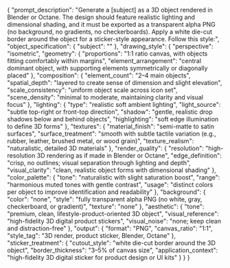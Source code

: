 {
  "prompt_description": "Generate a [subject] as a 3D object rendered in Blender or Octane. The design should feature realistic lighting and dimensional shading, and it must be exported as a transparent alpha PNG (no background, no gradients, no checkerboards). Apply a white die-cut border around the object for a sticker-style appearance. Follow this style:",
  "object_specification": {
    "subject": ""
  },
  "drawing_style": {
    "perspective": "isometric",
    "geometry": {
      "proportions": "1:1 ratio canvas, with objects fitting comfortably within margins",
      "element_arrangement": "central dominant object, with supporting elements symmetrically or diagonally placed"
    },
    "composition": {
      "element_count": "2–4 main objects",
      "spatial_depth": "layered to create sense of dimension and slight elevation",
      "scale_consistency": "uniform object scale across icon set",
      "scene_density": "minimal to moderate, maintaining clarity and visual focus"
    },
    "lighting": {
      "type": "realistic soft ambient lighting",
      "light_source": "subtle top-right or front-top direction",
      "shadow": "gentle, realistic drop shadows below and behind objects",
      "highlighting": "soft edge illumination to define 3D forms"
    },
    "textures": {
      "material_finish": "semi-matte to satin surfaces",
      "surface_treatment": "smooth with subtle tactile variation (e.g., rubber, leather, brushed metal, or wood grain)",
      "texture_realism": "naturalistic, detailed 3D materials"
    },
    "render_quality": {
      "resolution": "high-resolution 3D rendering as if made in Blender or Octane",
      "edge_definition": "crisp, no outlines; visual separation through lighting and depth",
      "visual_clarity": "clean, realistic object forms with dimensional shading"
    },
    "color_palette": {
      "tone": "naturalistic with slight saturation boost",
      "range": "harmonious muted tones with gentle contrast",
      "usage": "distinct colors per object to improve identification and readability"
    },
    "background": {
      "color": "none",
      "style": "fully transparent alpha PNG (no white, gray, checkerboard, or gradient)",
      "texture": "none"
    },
    "aesthetic": {
      "tone": "premium, clean, lifestyle-product-oriented 3D object",
      "visual_reference": "high-fidelity 3D digital product stickers",
      "visual_noise": "none; keep clean and distraction-free"
    },
    "output": {
      "format": "PNG",
      "canvas_ratio": "1:1",
      "style_tag": "3D render, product sticker, Blender, Octane"
    },
    "sticker_treatment": {
      "cutout_style": "white die-cut border around the 3D object",
      "border_thickness": "3–5% of canvas size",
      "application_context": "high-fidelity 3D digital sticker for product design or UI kits"
    }
  }
}
